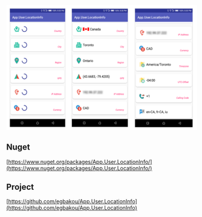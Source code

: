![Screenshot](TrackXamarinAppUser/screenshots/app.user.locationinfo-sample.png)

## Nuget 

 [https://www.nuget.org/packages/App.User.LocationInfo/](https://www.nuget.org/packages/App.User.LocationInfo/)

## Project

[https://github.com/egbakou/App.User.LocationInfo](https://github.com/egbakou/App.User.LocationInfo)